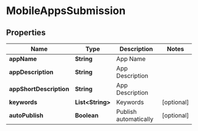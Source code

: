 
# MobileAppsSubmission

## Properties
Name | Type | Description | Notes
------------ | ------------- | ------------- | -------------
**appName** | **String** | App Name | 
**appDescription** | **String** | App Description | 
**appShortDescription** | **String** | App Description | 
**keywords** | **List&lt;String&gt;** | Keywords |  [optional]
**autoPublish** | **Boolean** | Publish automatically |  [optional]



